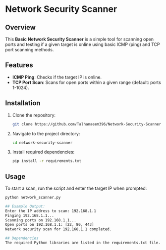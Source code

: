# Network Security Scanner

## Overview

This **Basic Network Security Scanner** is a simple tool for scanning open ports and testing if a given target is online using basic ICMP (ping) and TCP port scanning methods.

## Features

- **ICMP Ping**: Checks if the target IP is online.
- **TCP Port Scan**: Scans for open ports within a given range (default: ports 1-1024).

## Installation

1. Clone the repository:
   ```bash
   git clone https://github.com/Talhanaeem396/Network-Security-Scanner.git

2. Navigate to the project directory:
   ```bash
   cd network-security-scanner

3. Install required dependencies:
   ```bash
   pip install -r requirements.txt


## Usage
To start a scan, run the script and enter the target IP when prompted:
   ```bash
   python network_scanner.py

## Example Output:
Enter the IP address to scan: 192.168.1.1
Pinging 192.168.1.1...
Scanning ports on 192.168.1.1...
Open ports on 192.168.1.1: [22, 80, 443]
Network security scan for 192.168.1.1 completed.

## Dependencies
The required Python libraries are listed in the requirements.txt file.

